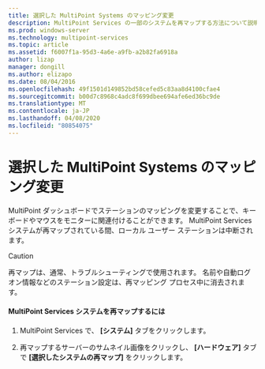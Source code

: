 ```yaml
---
title: 選択した MultiPoint Systems のマッピング変更
description: MultiPoint Services の一部のシステムを再マップする方法について説明します。
ms.prod: windows-server
ms.technology: multipoint-services
ms.topic: article
ms.assetid: f6007f1a-95d3-4a6e-a9fb-a2b82fa6918a
author: lizap
manager: dongill
ms.author: elizapo
ms.date: 08/04/2016
ms.openlocfilehash: 49f1501d149852bd58cefed5c83aa8d4100cfae4
ms.sourcegitcommit: b00d7c8968c4adc8f699dbee694afe6ed36bc9de
ms.translationtype: MT
ms.contentlocale: ja-JP
ms.lasthandoff: 04/08/2020
ms.locfileid: "80854075"
---
```

# <a name="remap-selected-multipoint-systems"></a>選択した MultiPoint Systems のマッピング変更
MultiPoint ダッシュボードでステーションのマッピングを変更することで、キーボードやマウスをモニターに関連付けることができます。 MultiPoint Services システムが再マップされている間、ローカル ユーザー ステーションは中断されます。  
  
> [!CAUTION]  
> 再マップは、通常、トラブルシューティングで使用されます。 名前や自動ログオン情報などのステーション設定は、再マッピング プロセス中に消去されます。  
  
#### <a name="to-remap-a-multipoint-services-system"></a>MultiPoint Services システムを再マップするには  
  
1.  MultiPoint Services で、 **[システム]** タブをクリックします。  
  
2.  再マップするサーバーのサムネイル画像をクリックし、 **[ハードウェア]** タブで **[選択したシステムの再マップ]** をクリックします。 
